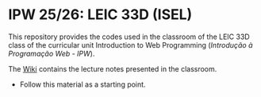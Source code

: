 # IPW 25/26: LEIC 33D (ISEL)

This repository provides the codes used in the classroom of the LEIC 33D class of the curricular unit Introduction to Web Programming (*Introdução à Programação Web - IPW*).

The [Wiki](https://github.com/isel-leic-ipw/2526i-IPW-LEIC33D/wiki) contains the lecture notes presented in the classroom.
- Follow this material as a starting point.
